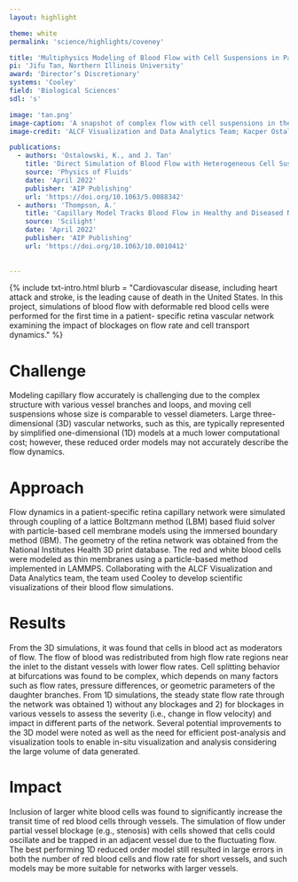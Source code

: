```yaml
---
layout: highlight

theme: white
permalink: 'science/highlights/coveney'

title: 'Multiphysics Modeling of Blood Flow with Cell Suspensions in Patient- Specific Capillary Network'
pi: 'Jifu Tan, Northern Illinois University'
award: 'Director’s Discretionary'
systems: 'Cooley'
field: 'Biological Sciences'
sdl: 's'

image: 'tan.png' 
image-caption: 'A snapshot of complex flow with cell suspensions in the retina network showing the transport of cells in different regions of the network. The blue/ green coloring indicates the flow velocity within the network and blood cells are colored red.'
image-credit: 'ALCF Visualization and Data Analytics Team; Kacper Ostalowski and Jifu Tan, Northern Illinois University'

publications:
  - authors: 'Ostalowski, K., and J. Tan'
    title: 'Direct Simulation of Blood Flow with Heterogeneous Cell Suspensions in a Patient-Specific Capillary Network'
    source: 'Physics of Fluids'
    date: 'April 2022'
    publisher: 'AIP Publishing'
    url: 'https://doi.org/10.1063/5.0088342'
  - authors: 'Thompson, A.'
    title: 'Capillary Model Tracks Blood Flow in Healthy and Diseased Networks'
    source: 'Scilight'
    date: 'April 2022'
    publisher: 'AIP Publishing'
    url: 'https://doi.org/10.1063/10.0010412'
    
    
---
```


{% include txt-intro.html 
    blurb = "Cardiovascular disease, including heart attack and stroke, is the leading cause of death in the United States. In this project, simulations of blood flow with deformable red blood cells were performed for the first time in a patient- specific retina vascular network examining the impact of blockages on flow rate and cell transport dynamics."
%}



# Challenge

Modeling capillary flow accurately is challenging due to the complex structure with various vessel branches and loops, and moving cell suspensions whose size is comparable to vessel diameters. Large three-dimensional (3D) vascular networks, such as this, are typically represented by simplified one-dimensional (1D) models at a much lower computational cost; however, these reduced order models may not accurately describe the flow dynamics.



# Approach

Flow dynamics in a patient-specific retina capillary network were simulated through coupling of a lattice Boltzmann method (LBM) based fluid solver with particle-based cell membrane models using the immersed boundary method (IBM). The geometry of the retina network was obtained from the National Institutes Health 3D print database. The red and white blood cells were modeled as thin membranes using a particle-based method implemented in LAMMPS. Collaborating with the ALCF Visualization and Data Analytics team, the team used Cooley to develop scientific visualizations of their blood flow simulations.



# Results

From the 3D simulations, it was found that cells in blood act as moderators of flow. The flow of blood was redistributed from high flow rate regions near the inlet to the distant vessels with lower flow rates. Cell splitting behavior at bifurcations was found to be complex, which depends on many factors such as flow rates, pressure differences, or geometric parameters of the daughter branches. From 1D simulations, the steady state flow rate through the network was obtained 1) without any blockages and 2) for blockages in various vessels to assess the severity (i.e., change in flow velocity) and impact in different parts of the network. Several potential improvements to the 3D model were noted as well as the need for efficient post-analysis and visualization tools to enable in-situ visualization and analysis considering the large volume of data generated.



# Impact

Inclusion of larger white blood cells was found to significantly increase the transit time of red blood cells through vessels. The simulation of flow under partial vessel blockage (e.g., stenosis) with cells showed that cells could oscillate and be trapped in an adjacent vessel due to the fluctuating flow. The best performing 1D reduced order model still resulted in large errors in both the number of red blood cells and flow rate for short vessels, and such models may be more suitable for networks with larger vessels.
